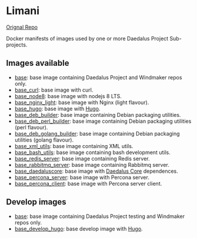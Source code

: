 # Limani

[Orignal Repo](https://git.daedalus-project.io/docker/Limani)

Docker manifests of images used by one or more Daedalus Project Sub-projects.

## Images available

* [base](/base): base image containing Daedalus Project and Windmaker repos only.
* [base_curl](/base_curl): base image with curl.
* [base_node8](/base_node8): base image with nodejs 8 LTS.
* [base_nginx_light](/base_nginx_light): base image with Nginx (light flavour).
* [base_hugo](/base_hugo): base image with [Hugo](https://gohugo.io/).
* [base_deb_builder](/base_deb_builder): base image containing Debian packaging utilities.
* [base_deb_perl_builder](/base_deb_perl_builder): base image containing Debian packaging utilities (perl flavour).
* [base_deb_golang_builder](/base_deb_golang_builder): base image containing Debian packaging utilities (golang flavour).
* [base_xml_utils](/base_xml_utils): base image containing XML utils.
* [base_bash_utils](/base_xml_utils): base image containing bash development utils.
* [base_redis_server](/base_redis_server): base image containing Redis server.
* [base_rabbitmq_server](/base_rabbitmq_server): base image containing Rabbitmq server.
* [base_daedaluscore](/base_daedaluscore): base image with [Daedalus Core](https://git.daedalus-project.io/daedalusproject/Daedalus-Core) dependences.
* [base_percona_server](/base_percona_server): base image with Percona server.
* [base_percona_client](/base_percona_client): base image with Percona server client.

## Develop images

* [base](/base_develop): base image containing Daedalus Project testing and Windmaker repos only.
* [base_develop_hugo](/base_develop_hugo): base develop image with [Hugo](https://gohugo.io/).
